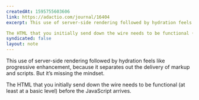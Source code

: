 ```yaml
---
createdAt: 1595755603606
link: https://adactio.com/journal/16404
excerpt: This use of server-side rendering followed by hydration feels like progressive enhancement, because it separates out the delivery of markup and scripts. But it’s missing the mindset.

The HTML that you initially send down the wire needs to be functional (at least at a basic level) before the JavaScript arrives.
syndicated: false
layout: note
---
```


This use of server-side rendering followed by hydration feels like progressive enhancement, because it separates out the delivery of markup and scripts. But it’s missing the mindset.

The HTML that you initially send down the wire needs to be functional (at least at a basic level) before the JavaScript arrives.
